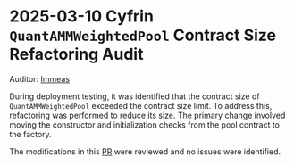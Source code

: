 # 2025-03-10 Cyfrin `QuantAMMWeightedPool` Contract Size Refactoring Audit

Auditor: [Immeas](https://x.com/0ximmeas)

During deployment testing, it was identified that the contract size of `QuantAMMWeightedPool` exceeded the contract size limit. To address this, refactoring was performed to reduce its size. The primary change involved moving the constructor and initialization checks from the pool contract to the factory.

The modifications in this [PR](https://github.com/QuantAMMProtocol/QuantAMM-V1/pull/51) were reviewed and no issues were identified.
